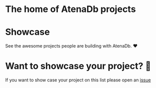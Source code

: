 # The home of AtenaDb projects

# Showcase
See the awesome projects people are building with AtenaDb. ❤️

# Want to showcase your project? 🙏
If you want to show case your project on this list please open an [issue](https://github.com/mchl-labs/atenadb-projects/issues)
